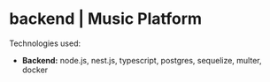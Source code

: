 # backend | Music Platform

Technologies used:
- **Backend:** node.js, nest.js, typescript, postgres, sequelize, multer, docker
